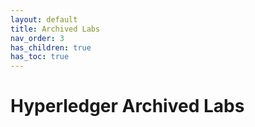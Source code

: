 ```yaml
---
layout: default
title: Archived Labs
nav_order: 3
has_children: true
has_toc: true
---
```

[//]: # (SPDX-License-Identifier: CC-BY-4.0)

# Hyperledger Archived Labs
